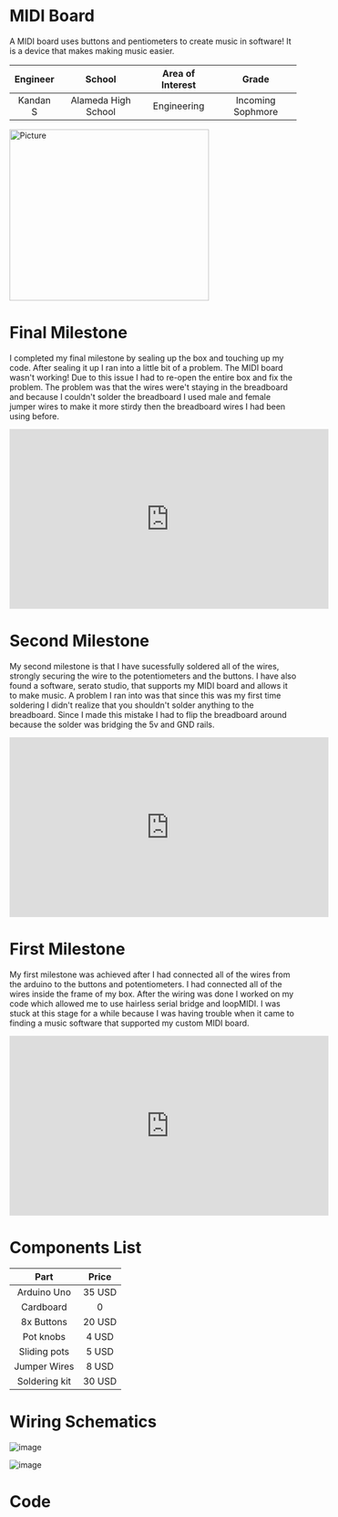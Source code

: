 ﻿# MIDI Board
A MIDI board uses buttons and pentiometers to create music in software! It is a device that makes making music easier. 

| **Engineer** | **School** | **Area of Interest** | **Grade** |
|:--:|:--:|:--:|:--:|
| Kandan S | Alameda High School |  Engineering | Incoming Sophmore

<img src="https://kandans4.github.io/BSE-Portfolio/WIN_20220721_10_41_03_Pro.jpg" width="350" height="300" alt="Picture">

# Final Milestone

I completed my final milestone by sealing up the box and touching up my code. After sealing it up I ran into a little bit of a problem. The MIDI board wasn't working! Due to this issue I had to re-open the entire box and fix the problem. The problem was that the wires were't staying in the breadboard and because I couldn't solder the breadboard I used male and female jumper wires to make it more stirdy then the breadboard wires I had been using before. 

<iframe width="560" height="315" src="https://www.youtube.com/embed/D_xf1Oghi_4" title="YouTube video player" frameborder="0" allow="accelerometer; autoplay; clipboard-write; encrypted-media; gyroscope; picture-in-picture" allowfullscreen></iframe>

# Second Milestone

My second milestone is that I have sucessfully soldered all of the wires, strongly securing the wire to the potentiometers and the buttons. I have also found a software, serato studio, that supports my MIDI board and allows it to make music. A problem I ran into was that since this was my first time soldering I didn't realize that you shouldn't solder anything to the breadboard. Since I made this mistake I had to flip the breadboard around because the solder was bridging the 5v and GND rails.  

<iframe width="560" height="315" src="https://www.youtube.com/embed/xExX80YzJb4" title="YouTube video player" frameborder="0" allow="accelerometer; autoplay; clipboard-write; encrypted-media; gyroscope; picture-in-picture" allowfullscreen></iframe>

# First Milestone

My first milestone was achieved after I had connected all of the wires from the arduino to the buttons and potentiometers. I had connected all of the wires inside the frame of my box. After the wiring was done I worked on my code which allowed me to use hairless serial bridge and loopMIDI. I was stuck at this stage for a while because I was having trouble when it came to finding a music software that supported my custom MIDI board. 

<iframe width="560" height="315" src="https://www.youtube.com/embed/CZ3wmrp6F-4" title="YouTube video player" frameborder="0" allow="accelerometer; autoplay; clipboard-write; encrypted-media; gyroscope; picture-in-picture" allowfullscreen></iframe>

# Components List

| **Part** | **Price** |
|:--:|:--:|
| Arduino Uno  | 35 USD | 
| Cardboard    |    0   |
| 8x Buttons   | 20 USD |
| Pot knobs    |  4 USD |
| Sliding pots |  5 USD |
| Jumper Wires |  8 USD |
| Soldering kit| 30 USD |

# Wiring Schematics

![image](https://user-images.githubusercontent.com/108823939/180278053-93e02172-6698-4a62-ace0-b0fe671b476e.png)

![image](https://user-images.githubusercontent.com/108823939/180278002-d10516d2-9d54-4db1-86bb-54c768768d14.png)

# Code

